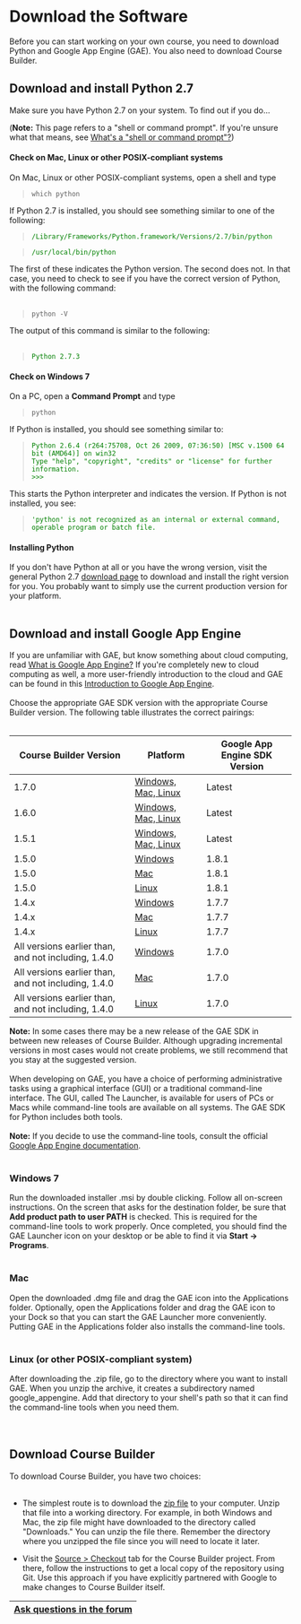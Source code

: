 <h1>Download the Software </h1>

Before you can start working on your own course, you need to download Python and Google App Engine (GAE). You also need to download Course Builder.



## Download and install Python 2.7 ##

Make sure you have Python 2.7 on your system. To find out if you do...

(**Note:** This page refers to a "shell or command prompt". If you're unsure what that means, see [What's a "shell or command prompt"?](FAQ#What_is_a_shell_or_command_prompt?.md))

#### Check on Mac, Linux or other POSIX-compliant systems ####
On Mac, Linux or other POSIX-compliant systems, open a shell and type

> `which python`

If Python 2.7 is installed, you should see something similar to one of the following:

> <font color='green'> <code>/Library/Frameworks/Python.framework/Versions/2.7/bin/python</code> </font><br>
<blockquote><font color='green'> <code>/usr/local/bin/python</code> </font></blockquote>

The first of these indicates the Python version. The second does not. In that case, you need to check to see if you have the correct version of Python, with the following command:<br>
<br>
<blockquote><code>python -V</code></blockquote>

The output of this command is similar to the following:<br>
<br>
<blockquote><font color='green'> <code>Python 2.7.3</code> </font></blockquote>

<h4>Check on Windows 7</h4>
On a PC, open a <b>Command Prompt</b> and type<br>
<blockquote><code>python</code></blockquote>

If Python is installed, you should see something similar to:<br>
<blockquote><font color='green'> <code>Python 2.6.4 (r264:75708, Oct 26 2009, 07:36:50) [MSC v.1500 64 bit (AMD64)] on win32</code> </font><br>
<font color='green'> <code>Type "help", "copyright", "credits" or "license" for further information.</code></font><br>
<font color='green'> <code>&gt;&gt;&gt;</code> </font></blockquote>

This starts the Python interpreter and indicates the version. If Python is not installed, you see:<br>
<blockquote><font color='green'> <code>'python' is not recognized as an internal or external command,</code> </font><br>
<font color='green'> <code>operable program or batch file.</code> </font></blockquote>

<h4>Installing Python</h4>

If you don't have Python at all or you have the wrong version, visit the general Python 2.7 <a href='http://python.org/download'>download page</a> to download and install the right version for you. You probably want to simply use the current production version for your platform.<br>
<br>
<h2>Download and install Google App Engine</h2>

If you are unfamiliar with GAE, but know something about cloud computing, read <a href='https://developers.google.com/appengine/docs/whatisgoogleappengine'>What is Google App Engine?</a> If you're completely new to cloud computing as well, a more user-friendly introduction to the cloud and GAE can be found in this <a href='https://developers.google.com/academy/apis/cloud/appengine/intro/'>Introduction to Google App Engine</a>.<br>
<br>
Choose the appropriate GAE SDK version with the appropriate Course Builder version. The following table illustrates the correct pairings:<br>
<br>
<table><thead><th> <b>Course Builder Version</b> </th><th> <b>Platform</b> </th><th> <b>Google App Engine SDK Version</b> </th></thead><tbody>
<tr><td> 1.7.0 </td><td> <a href='https://developers.google.com/appengine/downloads#Google_App_Engine_SDK_for_Python'>Windows, Mac, Linux</a> </td><td> Latest </td></tr>
<tr><td> 1.6.0 </td><td> <a href='https://developers.google.com/appengine/downloads#Google_App_Engine_SDK_for_Python'>Windows, Mac, Linux</a> </td><td> Latest </td></tr>
<tr><td> 1.5.1 </td><td> <a href='https://developers.google.com/appengine/downloads#Google_App_Engine_SDK_for_Python'>Windows, Mac, Linux</a> </td><td> Latest </td></tr>
<tr><td> 1.5.0 </td><td> <a href='http://code.google.com/p/googleappengine/downloads/detail?name=GoogleAppEngine-1.8.1.msi&can=2&q='>Windows</a> </td><td> 1.8.1 </td></tr>
<tr><td> 1.5.0 </td><td> <a href='http://code.google.com/p/googleappengine/downloads/detail?name=GoogleAppEngineLauncher-1.8.1.dmg&can=2&q='>Mac</a> </td><td> 1.8.1 </td></tr>
<tr><td> 1.5.0 </td><td> <a href='http://code.google.com/p/googleappengine/downloads/detail?name=google_appengine_1.8.1.zip&can=2&q='>Linux</a> </td><td> 1.8.1 </td></tr>
<tr><td> 1.4.x </td><td> <a href='http://code.google.com/p/googleappengine/downloads/detail?name=GoogleAppEngine-1.7.7.msi&can=1&q='>Windows</a> </td><td> 1.7.7 </td></tr>
<tr><td> 1.4.x </td><td> <a href='http://code.google.com/p/googleappengine/downloads/detail?name=GoogleAppEngineLauncher-1.7.7.dmg&can=1&q='>Mac</a> </td><td> 1.7.7 </td></tr>
<tr><td> 1.4.x </td><td> <a href='http://code.google.com/p/googleappengine/downloads/detail?name=google_appengine_1.7.7.zip&can=1&q='>Linux</a> </td><td> 1.7.7 </td></tr>
<tr><td> All versions earlier than, and not including, 1.4.0 </td><td> <a href='http://code.google.com/p/googleappengine/downloads/detail?name=GoogleAppEngine-1.7.0.msi&can=1&q=1.7.0'>Windows</a> </td><td> 1.7.0 </td></tr>
<tr><td> All versions earlier than, and not including, 1.4.0 </td><td> <a href='http://code.google.com/p/googleappengine/downloads/detail?name=GoogleAppEngineLauncher-1.7.0.dmg&can=1&q=1.7.0'>Mac</a> </td><td> 1.7.0 </td></tr>
<tr><td> All versions earlier than, and not including, 1.4.0 </td><td> <a href='https://code.google.com/p/googleappengine/downloads/detail?name=google_appengine_1.7.0.zip&can=1&q='>Linux</a>  </td><td> 1.7.0 </td></tr></tbody></table>

<b>Note:</b> In some cases there may be a new release of the GAE SDK in between new releases of Course Builder. Although upgrading incremental versions in most cases would not create problems, we still recommend that you stay at the suggested version.<br>
<br>
When developing on GAE, you have a choice of performing administrative tasks using a graphical interface (GUI) or a traditional command-line interface. The GUI, called The Launcher, is available for users of PCs or Macs while command-line tools are available on all systems. The GAE SDK for Python includes both tools.<br>
<br>
<b>Note:</b> If you decide to use the command-line tools, consult the official <a href='https://developers.google.com/appengine/docs/python/overview'>Google App Engine documentation</a>.<br>
<br>
<h3>Windows 7</h3>
Run the downloaded installer .msi by double clicking. Follow all on-screen instructions. On the screen that asks for the destination folder, be sure that <b>Add product path to user PATH</b> is checked. This is required for the command-line tools to work properly.  Once completed, you should find the GAE Launcher icon on your desktop or be able to find it via <b>Start -> Programs</b>.<br>
<br>
<h3>Mac</h3>
Open the downloaded .dmg file and drag the GAE icon into the Applications folder. Optionally,  open the Applications folder and drag the GAE icon to your Dock so that you can start the GAE Launcher more conveniently. Putting GAE in the Applications folder also installs the command-line tools.<br>
<br>
<h3>Linux (or other POSIX-compliant system)</h3>
After downloading the .zip file, go to the directory where you want to install GAE. When you unzip the archive, it creates a subdirectory named google_appengine. Add that directory to your shell's path so that it can find the command-line tools when you need them.<br>
<br>
<br>
<h2>Download Course Builder</h2>

To download Course Builder, you have two choices:<br>
<br>
<ul><li>The simplest route is to download the <a href='DownloadCourseBuilder.md'>zip file</a> to your computer. Unzip that file into a working directory. For example, in both Windows and Mac, the zip file might have downloaded to the directory called "Downloads." You can unzip the file there. Remember the directory where you unzipped the file since you will need to locate it later.</li></ul>

<ul><li>Visit the <a href='https://code.google.com/p/course-builder/source/checkout'>Source &gt; Checkout</a> tab for the Course Builder project. From there, follow the instructions to get a local copy of the repository using Git. Use this approach if you have explicitly partnered with Google to make changes to Course Builder itself.</li></ul>

<table><thead><th> <a href='https://groups.google.com/forum/?fromgroups#!categories/course-builder-forum/customize-and-deploy-course-builder-code'>Ask questions in the forum</a> </th></thead><tbody>